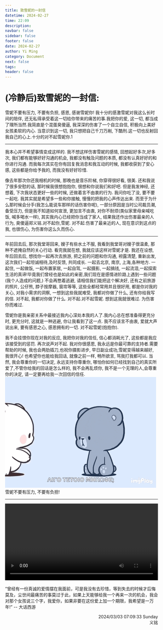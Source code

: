 ```yaml
---
title: 致雪妮的一封信
datetime: 2024-02-27
time: 22:09
description: 
navbar: false
sidebar: false
footer: false
date: 2024-02-27
author: Yi Ming
category: Document
next: false
tags: 
header: false
---
```


<AutoMusic />

# (冷静后)致雪妮的一封信:

雪妮不要有压力, 不要有负担, 感恩, 感谢雪妮你! 
我十分的感激雪妮对我这么长时间的陪伴, 还无私得承受着这一切给你带来的痛苦的事.我把你的爱, 这一切, 都当成了理所当然.我简直是个混蛋臭傻逼, 我深深的伤害了一个自立自信, 积极向上美好女孩柔软的内心. 
当意识到这一切, 我只想把自己千刀万剐, 下酷刑.这一切也反射回我自己的心上.十分的对不起雪妮你.1


---

我本心并不希望事情变成这样的. 我不想这样伤害雪妮的感情, 回想起好多次,好多次, 我们都有能够好好沟通的机会, 我都没有触及问题的本质, 都没有认真好好的和你进行沟通. 而我每次其实在你有回复我消息和我互动的时候, 我都收获到了安心感, 这些都是你给予我的, 而我没有好好珍惜. 

像去年那次你还我相机的时候, 那晚也是音乐阶梯, 你穿得很好看, 很美. 还和我说了很多安慰的话, 那时候我很想抱抱你, 很想和你说我们和好吧. 但是我发神经, 还想着, 下次我状态更好一些的时候, 还做着言不由衷的行为. 我问你吃了没, 要不要一起吃. 我其实就是希望多一些和你接触, 慢慢的把我的心声传达出来.
而至于为什么那时候会分手(我怎么能说车那样的话伤害你呢), 一部分原因是当时公司裁员潮, 备受压力, 但是我不知道如何宣泄, 更加言不由衷, 对你不耐烦(类似家里母亲喊吃饭, 喊多喝水一样), 其实我内心已经把你当成了家人, 结果我还作出伤害最亲的人行为, 臭傻逼郑义铭.对不起你,雪妮. 对不起.伤害了最亲近的人, 现在意识到这点的我, 也很伤心, 为伤害你这么久而伤心. 

---

年前回去后, 那次我堂哥回来, 嫂子有些水土不服, 我看到我堂哥对嫂子很温柔, 那种不遮掩自然的关心行动. 看完我就在想, 我就应该这样对雪妮才是. 我还在设想, 年后回去后, 想找你一起再次去旅游, 把之前的问题和你沟通, 袒露清楚, 重新出发, 这次我们一起坦诚相待,及时反馈, 共同成长. 一起去北京, 南京, 上海,各种地方. 一起住, 一起做饭, 一起布置家居, 一起自驾, 一起摄影, 一起搞钱, 一起流泪,一起探索生活的真谛!毕竟我们曾经也是如此的亲密,我们现在是感情进阶路上遇到一些问题(我个人造成的问题,) 不会再憋着逃避, 请相信我们能把这个解决好, 还有之前旅游的照片, 公仔熊, 脖子按摩器, 窗帘等等, 这些全都经常用并且很好用, 都是你对我的关心, 对我小需求的洞察, 一想到这些我就难受, 我都对你做了什么, 还有你给我写的信. 对不起, 我都对你做了什么. 对不起.对不起雪妮. 想到这我就很难过. 为伤害你而难过.

雪妮你是我亲密关系中最接近我内心深处本我的人了.我内心总在想准备得更充分时, 更充分时, 这就是一种逃避, 你让我看到了这一点. 我不应该言不由衷, 爱就大声说出来, 要有感恩之心, 感恩拥有的一切. 对不起雪妮(抱抱你). 

我不会挂恨你现在对我的反应, 我把你对我的信任, 信心都消耗光了, 这些都是我应该接受到的惩罚.
再次说声对不起.
我对你很感恩, 我永远是你最可靠的支持者.需要帮助的时候, 我也会两肋插刀,也祝你摄影进步, 早日副业成功,雪妮变得越来越好, 我很开心! 也希望你也能给我回话, 就像之前一样, 畅所欲言, 骂我打我都可以. 当然, 我会尊重你的一切决定, 永远支持你尊重你, 哪怕你如何已经找到自己的真实所爱了,不管你给我的回话是怎么样的, 我不会再乱烦你, 我不是一个无理的人,会尊重你的决定, 请一定要再给我一次回信的信任.
![](pic/hug-warm-hug.gif)
雪妮不要有压力, 不要有负担!

---

<video controls style="width:100%">  
    <source src="/BB3343F9-3D40-4D52-8D90-6510F1074D31.mp4"  
            type="video/mp4">  
    抱歉，你的浏览器不支持内嵌视频。  
</video>

“曾经有一份真诚的爱情摆在我面前，可是我没有去珍惜，等到失去的时候才后悔莫及，尘世间最痛苦的事莫过于此，如果上天能够给我一个再来一次的机会，我会对那个女孩说三个字，我爱你，如果非要在这份爱上加一个期限，我希望是一万年!”       --      大话西游

<div style="text-align: right">  
  
2024/03/03 07:09:33 Sunday  
义铭  
  
</div>
